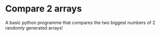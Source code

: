 # Compare 2 arrays
 A basic python programme that compares the two biggest numbers of 2 randomly generated arrays!
